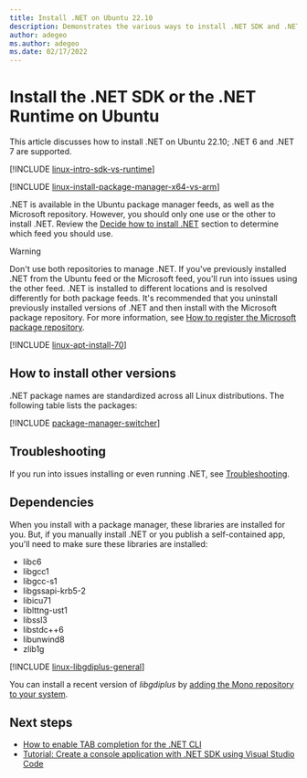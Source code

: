 ```yaml
---
title: Install .NET on Ubuntu 22.10
description: Demonstrates the various ways to install .NET SDK and .NET Runtime on Ubuntu 22.10.
author: adegeo
ms.author: adegeo
ms.date: 02/17/2022
---
```


# Install the .NET SDK or the .NET Runtime on Ubuntu

This article discusses how to install .NET on Ubuntu 22.10; .NET 6 and .NET 7 are supported.

[!INCLUDE [linux-intro-sdk-vs-runtime](includes/linux-intro-sdk-vs-runtime.md)]

[!INCLUDE [linux-install-package-manager-x64-vs-arm](includes/linux-install-package-manager-x64-vs-arm.md)]

.NET is available in the Ubuntu package manager feeds, as well as the Microsoft repository. However, you should only one use or the other to install .NET. Review the [Decide how to install .NET](linux-ubuntu.md#decide-how-to-install-net) section to determine which feed you should use.

> [!WARNING]
> Don't use both repositories to manage .NET. If you've previously installed .NET from the Ubuntu feed or the Microsoft feed, you'll run into issues using the other feed. .NET is installed to different locations and is resolved differently for both package feeds. It's recommended that you uninstall previously installed versions of .NET and then install with the Microsoft package repository. For more information, see [How to register the Microsoft package repository](linux-ubuntu.md#register-the-microsoft-package-repository).

[!INCLUDE [linux-apt-install-70](includes/linux-install-70-apt.md)]

## How to install other versions

.NET package names are standardized across all Linux distributions. The following table lists the packages:

[!INCLUDE [package-manager-switcher](./includes/package-manager-heading-hack-pkgname.md)]

## Troubleshooting

If you run into issues installing or even running .NET, see [Troubleshooting](linux-ubuntu.md#troubleshooting).

## Dependencies

When you install with a package manager, these libraries are installed for you. But, if you manually install .NET or you publish a self-contained app, you'll need to make sure these libraries are installed:

- libc6
- libgcc1
- libgcc-s1
- libgssapi-krb5-2
- libicu71
- liblttng-ust1
- libssl3
- libstdc++6
- libunwind8
- zlib1g

[!INCLUDE [linux-libgdiplus-general](includes/linux-libgdiplus-general.md)]

You can install a recent version of *libgdiplus* by [adding the Mono repository to your system](https://www.mono-project.com/download/stable/#download-lin-ubuntu).

## Next steps

- [How to enable TAB completion for the .NET CLI](../tools/enable-tab-autocomplete.md)
- [Tutorial: Create a console application with .NET SDK using Visual Studio Code](../tutorials/with-visual-studio-code.md)
